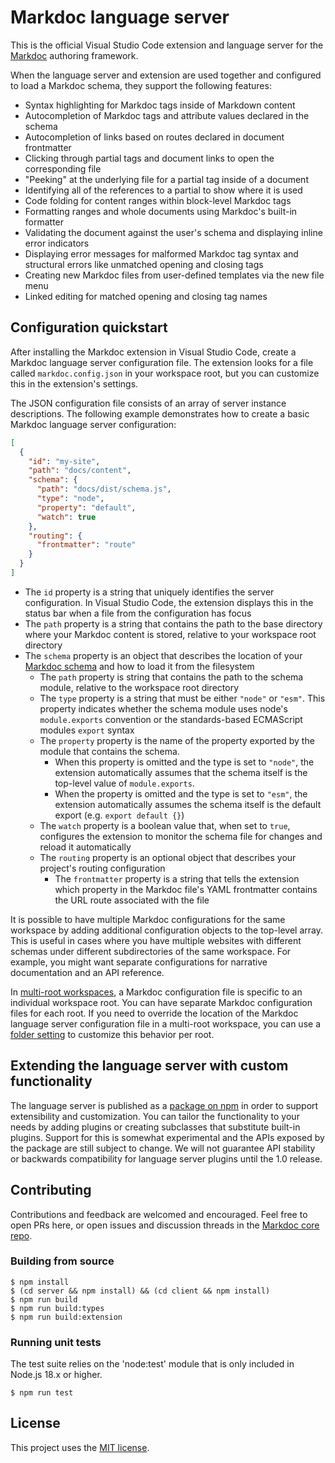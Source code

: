 # Markdoc language server

This is the official Visual Studio Code extension and language server for the [Markdoc](https://markdoc.dev/) authoring framework.

When the language server and extension are used together and configured to load a Markdoc schema, they support the following features:

- Syntax highlighting for Markdoc tags inside of Markdown content
- Autocompletion of Markdoc tags and attribute values declared in the schema
- Autocompletion of links based on routes declared in document frontmatter
- Clicking through partial tags and document links to open the corresponding file
- "Peeking" at the underlying file for a partial tag inside of a document
- Identifying all of the references to a partial to show where it is used
- Code folding for content ranges within block-level Markdoc tags
- Formatting ranges and whole documents using Markdoc's built-in formatter
- Validating the document against the user's schema and displaying inline error indicators
- Displaying error messages for malformed Markdoc tag syntax and structural errors like unmatched opening and closing tags
- Creating new Markdoc files from user-defined templates via the new file menu
- Linked editing for matched opening and closing tag names

## Configuration quickstart

After installing the Markdoc extension in Visual Studio Code, create a Markdoc language server configuration file. The extension looks for a file called `markdoc.config.json` in your workspace root, but you can customize this in the extension's settings.

The JSON configuration file consists of an array of server instance descriptions. The following example demonstrates how to create a basic Markdoc language server configuration:

```json
[
  {
    "id": "my-site",
    "path": "docs/content",
    "schema": {
      "path": "docs/dist/schema.js",
      "type": "node",
      "property": "default",
      "watch": true
    },
    "routing": {
      "frontmatter": "route"
    }
  }
]
```

- The `id` property is a string that uniquely identifies the server configuration. In Visual Studio Code, the extension displays this in the status bar when a file from the configuration has focus
- The `path` property is a string that contains the path to the base directory where your Markdoc content is stored, relative to your workspace root directory
- The `schema` property is an object that describes the location of your [Markdoc schema](https://markdoc.dev/docs/config) and how to load it from the filesystem
  - The `path` property is string that contains the path to the schema module, relative to the workspace root directory
  - The `type` property is a string that must be either `"node"` or `"esm"`. This property indicates whether the schema module uses node's `module.exports` convention or the standards-based ECMAScript modules `export` syntax
  - The `property` property is the name of the property exported by the module that contains the schema.
    - When this property is omitted and the type is set to `"node"`, the extension automatically assumes that the schema itself is the top-level value of `module.exports`.
    - When the property is omitted and the type is set to `"esm"`, the extension automatically assumes the schema itself is the default export (e.g. `export default {}`)
  - The `watch` property is a boolean value that, when set to `true`, configures the extension to monitor the schema file for changes and reload it automatically
  - The `routing` property is an optional object that describes your project's routing configuration
    - The `frontmatter` property is a string that tells the extension which property in the Markdoc file's YAML frontmatter contains the URL route associated with the file

It is possible to have multiple Markdoc configurations for the same workspace by adding additional configuration objects to the top-level array. This is useful in cases where you have multiple websites with different schemas under different subdirectories of the same workspace. For example, you might want separate configurations for narrative documentation and an API reference.

In [multi-root workspaces](https://code.visualstudio.com/docs/editor/multi-root-workspaces), a Markdoc configuration file is specific to an individual workspace root. You can have separate Markdoc configuration files for each root. If you need to override the location of the Markdoc language server configuration file in a multi-root workspace, you can use a [folder setting](https://code.visualstudio.com/docs/editor/multi-root-workspaces#_settings) to customize this behavior per root.

## Extending the language server with custom functionality

The language server is published as a [package on npm](https://www.npmjs.com/package/@markdoc/language-server) in order to support extensibility and customization. You can tailor the functionality to your needs by adding plugins or creating subclasses that substitute built-in plugins. Support for this is somewhat experimental and the APIs exposed by the package are still subject to change. We will not guarantee API stability or backwards compatibility for language server plugins until the 1.0 release.

## Contributing

Contributions and feedback are welcomed and encouraged. Feel free to open PRs here, or open issues and discussion threads in the [Markdoc core repo](https://github.com/markdoc/markdoc).

### Building from source

```
$ npm install
$ (cd server && npm install) && (cd client && npm install)
$ npm run build
$ npm run build:types
$ npm run build:extension
```

### Running unit tests

The test suite relies on the 'node:test' module that is only included in Node.js 18.x or higher.

```
$ npm run test
```

## License

This project uses the [MIT license](LICENSE).
